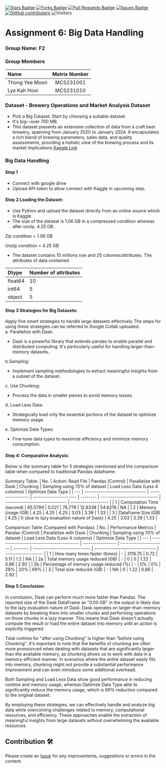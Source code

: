 <a href="https://github.com/drshahizan/HPDP/stargazers"><img src="https://img.shields.io/github/stars/drshahizan/HPDP" alt="Stars Badge"/></a>
<a href="https://github.com/drshahizan/HPDP/network/members"><img src="https://img.shields.io/github/forks/drshahizan/HPDP" alt="Forks Badge"/></a>
<a href="https://github.com/drshahizan/HPDP/pulls"><img src="https://img.shields.io/github/issues-pr/drshahizan/HPDP" alt="Pull Requests Badge"/></a>
<a href="https://github.com/drshahizan/HPDP"><img src="https://img.shields.io/github/issues/drshahizan/HPDP" alt="Issues Badge"/></a>
<a href="https://github.com/drshahizan/HPDP/graphs/contributors"><img alt="GitHub contributors" src="https://img.shields.io/github/contributors/drshahizan/HPDP?color=2b9348"></a>
![Visitors](https://api.visitorbadge.io/api/visitors?path=https%3A%2F%2Fgithub.com%2Fdrshahizan%2FHPDP&labelColor=%23d9e3f0&countColor=%23697689&style=flat)

# Assignment 6: Big Data Handling

### Group Name: F2
### Group Members

| Name                                     | Matrix Number |
| :---------------------------------------- | :-------------: |
| Thong Yee Moon            |MCS231001      |
| Lye Kah Hooi             |MCS231010      |

### Dataset - Brewery Operations and Market Analysis Dataset
- Pick a Big Dataset: Start by choosing a suitable dataset.
- It's big—over 700 MB.
- This dataset presents an extensive collection of data from a craft beer brewery, spanning from January 2020 to January 2024. It encapsulates a rich blend of brewing parameters, sales data, and quality assessments, providing a holistic view of the brewing process and its market implications
[Kaggle Link](https://www.kaggle.com/datasets/ankurnapa/brewery-operations-and-market-analysis-dataset)

### Big Data Handling 
#### Step 1 
- Connect with google drive
- Upload API token to allow connect with Kaggle in upcoming step.

#### Step 2 Loading the Dataset: 
- Use Python and upload the dataset directly from an online source which is Kaggle
- The size of the dataset is 1.06 GB in a compressed condition whereas after unzip, 4.25 GB.

Zip condition = 1.06 GB

Unzip condition = 4.25 GB

- The dataset contains 10 millions row and 20 columns/attributes. The attributes of data contained

| Dtype    | Number of attributes    |
| :--------| :--------    |
| float64    | 10    |
| int64    | 5    |
| object    | 5    |

#### Step 3 Strategies for Big Datasets: 
Apply five smart strategies to handle large datasets effectively
The steps for using these strategies can be referred to Google Collab uploaded.
<br/>
a. Parallelize with Dask:
- Dask is a powerful library that extends pandas to enable parallel and distributed computing. It's particularly useful for handling larger-than-memory datasets..

b.Sampling:
- Implement sampling methodologies to extract meaningful insights from a subset of the dataset.

c. Use Chunking:
- Process the data in smaller pieces to avoid memory issues.

d. Load Less Data:
- Strategically load only the essential portions of the dataset to optimize memory usage.

e. Optimize Data Types:
- Fine-tune data types to maximize efficiency and minimize memory consumption.

#### Step 4: Comparative Analysis: 

Below is the summary table for 5 strategies mentioned and the comparison table when compared to traditional Pandas dataframe. 

Summary Table: 
| No. | Action: Read File                           | Pandas (Control) | Parallelize with Dask | Chunking | Sampling using 70% of dataset | Load Less Data (Less 4 columns) | Optimize Data Type |
| --- | ------------------------------- | ----------------- | ---------------------- | -------- | ----------------------------- | ------------------------------- | ------------------- |
| 1   | Computation Time (second)       | 65.5799           | 0.021                  | 76.779   | 12.8338                       | 54.6219                         | NA                |
| 2   | Memory Usage (GB)               | 4.25              | 4.25                   | 4.25     | 3.03                          | 3.39                            | 1.33              |
| 3   | Dataframe Size (GB)             | 4.25              | 0 (due to lazy evaluation nature of Dask)  | 4.25     | 3.03                          | 3.39                            | 1.33              |

Comparison Table (Compared with Pandas): 
| No. | Performance Metrics                        | Pandas (Control) | Parallelize with Dask | Chunking | Sampling using 70% of dataset | Load Less Data (Less 4 columns) | Optimize Data Type |
| --- | ----------------------------------------- | ----------------- | ---------------------- | -------- | ----------------------------- | ------------------------------- | ------------------- |
| 1   | How many times faster (times)              | -                | 3116.75                | 0.72     | 5.11                          | 1.2                             | NA                |
| 2a  | Total memory usage reduced (GB)            | -                | 0                      | 0        | 1.22                          | 0.86                            | 2.92              |
| 2b  | Percentage of memory usage reduced (%)    | -                | 0%                     | 0%       | 29%                           | 20%                             | 69%               |
| 3   | Total size reduced (GB)                   | -               | NA                      | 0        | 1.22                          | 0.86                            | 2.92              |

#### Step 5 Conclusion: 

In conclusion, Dask can perform much more faster than Pandas. The reported size of the Dask DataFrame as "0.00 GB" in the output is likely due to the lazy evaluation nature of Dask. Dask operates on larger-than-memory datasets by breaking them into smaller chunks and performing operations on those chunks in a lazy manner. This means that Dask doesn't actually compute the result or load the entire dataset into memory until an action is explicitly triggered.

Total runtime for "after using Chunking" is higher than "before using Chunking". It's important to note that the benefits of chunking are often more pronounced when dealing with datasets that are significantly larger than the available memory, as chunking allows us to work with data in a memory-efficient manner. In scenarios where the entire dataset easily fits into memory, chunking might not provide a substantial performance improvement and can even introduce some additional overhead.

Both Sampling and Load Less Data show good performance in reducing runtime and memory usage, whereas Optimize Data Type able to significantly reduce the memory usage, which is 69% reduction compared to the original dataset.

By employing these strategies, we can effectively handle and analyze big data while overcoming challenges related to memory, computational resources, and efficiency. These approaches enable the extraction of meaningful insights from large datasets without overwhelming the available resources.



## Contribution 🛠️
Please create an [Issue](https://github.com/drshahizan/HPDP/issues) for any improvements, suggestions or errors in the content.
